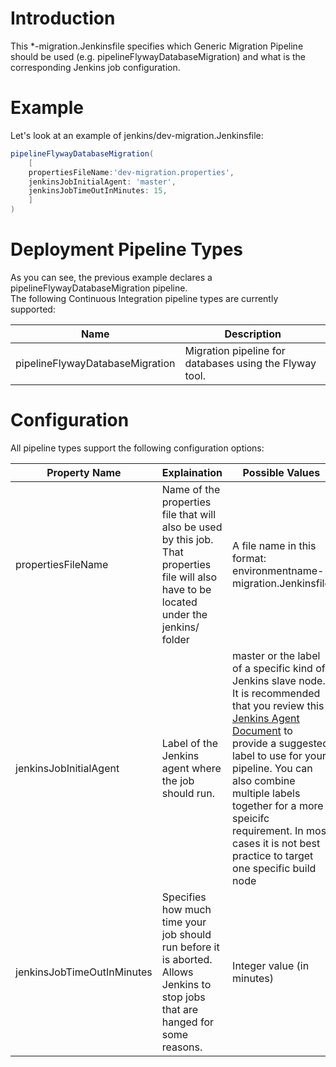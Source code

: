 # Introduction
This *-migration.Jenkinsfile specifies which Generic Migration Pipeline should be used (e.g. pipelineFlywayDatabaseMigration) and what is the corresponding Jenkins job configuration.

# Example
Let's look at an example of jenkins/dev-migration.Jenkinsfile:  

```groovy
pipelineFlywayDatabaseMigration(  
    [  
    propertiesFileName:'dev-migration.properties',  
    jenkinsJobInitialAgent: 'master',  
    jenkinsJobTimeOutInMinutes: 15,  
    ]
)
``` 

# Deployment Pipeline Types

As you can see, the previous example declares a pipelineFlywayDatabaseMigration pipeline.  
The following Continuous Integration pipeline types are currently supported:

| Name | Description |
| ------------- | ------------ |
| pipelineFlywayDatabaseMigration | Migration pipeline for databases using the Flyway tool. | 

# Configuration 

All pipeline types support the following configuration options:

| Property Name | Explaination | Possible Values |
| ------------- | ------------ | --------------- |
| propertiesFileName | Name of the properties file that will also be used by this job.  That properties file will also have to be located under the jenkins/ folder | A file name in this format: environmentname-migration.Jenkinsfile |
| jenkinsJobInitialAgent | Label of the Jenkins agent where the job should run. | master or the label of a specific kind of Jenkins slave node. It is recommended that you review this [Jenkins Agent Document](http://cpcnissgwp01.americas.manulife.net:23860/display/DG/Jenkins+Nodes) to provide a suggested label to use for your pipeline. You can also combine multiple labels together for a more speicifc requirement. In most cases it is not best practice to target one specific build node |
| jenkinsJobTimeOutInMinutes | Specifies how much time your job should run before it is aborted.  Allows Jenkins to stop jobs that are hanged for some reasons. | Integer value (in minutes) |